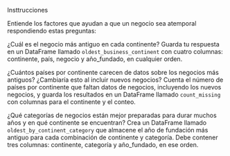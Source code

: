 

Insttrucciones 


Entiende los factores que ayudan a que un negocio sea atemporal respondiendo estas preguntas:

¿Cuál es el negocio más antiguo en cada continente? Guarda tu respuesta en un DataFrame llamado `oldest_business_continent` con cuatro columnas: continente, país, negocio y año_fundado, en cualquier orden.

¿Cuántos países por continente carecen de datos sobre los negocios más antiguos? ¿Cambiaría esto al incluir nuevos negocios? Cuenta el número de países por continente que faltan datos de negocios, incluyendo los nuevos negocios, y guarda los resultados en un DataFrame llamado `count_missing` con columnas para el continente y el conteo.

¿Qué categorías de negocios están mejor preparadas para durar muchos años y en qué continente se encuentran? Crea un DataFrame llamado `oldest_by_continent_category` que almacene el año de fundación más antiguo para cada combinación de continente y categoría. Debe contener tres columnas: continente, categoría y año_fundado, en ese orden.
